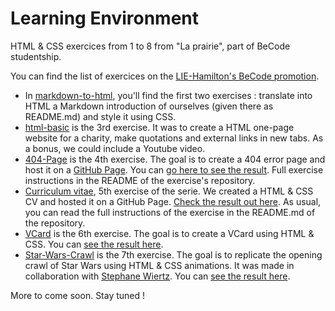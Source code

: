# Learning Environment

HTML &amp; CSS exercices from 1 to 8 from "La prairie", part of BeCode studentship.

You can find the list of exercices on the [LIE-Hamilton's BeCode promotion](https://github.com/becodeorg/LIE-Hamilton-1.7/tree/master/01-La-prairie/01-html-css).

- In [markdown-to-html](https://github.com/TanguyScholtes/learning-environment/tree/master/markdown-to-html), you'll find the first two exercises : translate into HTML a Markdown introduction of ourselves (given there as README.md) and style it using CSS.  
- [html-basic](https://github.com/TanguyScholtes/learning-environment/tree/master/html-basic) is the 3rd exercise. It was to create a HTML one-page website for a charity, make quotations and external links in new tabs. As a bonus, we could include a Youtube video.
- [404-Page](https://github.com/TanguyScholtes/404-Page) is the 4th exercise. The goal is to create a 404 error page and host it on a [GitHub Page](https://help.github.com/articles/configuring-a-publishing-source-for-github-pages/). You can [go here to see the result](https://tanguyscholtes.github.io/404-Page/). Full exercise instructions in the README of the exercise's repository.
- [Curriculum vitae](https://github.com/TanguyScholtes/Mon-CV), 5th exercise of the serie. We created a HTML & CSS CV and hosted it on a GitHub Page. [Check the result out here](https://tanguyscholtes.github.io/Mon-CV/). As usual, you can read the full instructions of the exercise in the README.md of the repository.
- [VCard](https://github.com/TanguyScholtes/VCard) is the 6th exercise. The goal is to create a VCard using HTML & CSS. You can [see the result here](https://tanguyscholtes.github.io/VCard/).
- [Star-Wars-Crawl](https://github.com/TanguyScholtes/Star-Wars-Crawl) is the 7th exercise. The goal is to replicate the opening crawl of Star Wars using HTML & CSS animations. It was made in collaboration with [Stephane Wiertz](https://github.com/stwiertz). You can [see the result here](https://tanguyscholtes.github.io/Star-Wars-Crawl/).

More to come soon. Stay tuned !
